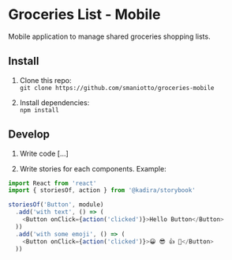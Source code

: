 # Groceries List - Mobile

Mobile application to manage shared groceries shopping lists.

## Install

1. Clone this repo:  
   `git clone https://github.com/smaniotto/groceries-mobile`

1. Install dependencies:  
   `npm install`

## Develop

1. Write code [...]

1. Write stories for each components. Example:

  ```js
  import React from 'react'
  import { storiesOf, action } from '@kadira/storybook'

  storiesOf('Button', module)
    .add('with text', () => (
      <Button onClick={action('clicked')}>Hello Button</Button>
    ))
    .add('with some emoji', () => (
      <Button onClick={action('clicked')}>😀 😎 👍 💯</Button>
    ))
  ```

